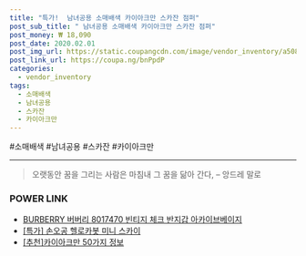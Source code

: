```yaml
--- 
title: "특가!  남녀공용 소매배색 카이아크만 스카잔 점퍼" 
post_sub_title: " 남녀공용 소매배색 카이아크만 스카잔 점퍼" 
post_money: ₩ 18,090 
post_date: 2020.02.01 
post_img_url: https://static.coupangcdn.com/image/vendor_inventory/a508/b6983872022998790987d360fb3e2628f4502e24bb488e7c70dffa7bc565.jpg 
post_link_url: https://coupa.ng/bnPpdP 
categories: 
  - vendor_inventory 
tags: 
  - 소매배색 
  - 남녀공용 
  - 스카잔 
  - 카이아크만 
--- 
```

  #소매배색 #남녀공용 #스카잔 #카이아크만 
<hr> 

> 오랫동안 꿈을 그리는 사람은 마침내 그 꿈을 닮아 간다, – 앙드레 말로 


### POWER LINK

* <a href="https://blog.naver.com/fasyy4321/221786253125" target="_blank">BURBERRY 버버리 8017470 빈티지 체크 반지갑 아카이브베이지</a>
* <a href="https://blog.naver.com/sakai111/221786505393" target="_blank">[특가] 손오공 헬로카봇 미니 스카이</a>
* <a href="https://blog.naver.com/fasyy4321/221792512917" target="_blank">[추천]카이아크만 50가지 정보</a>
